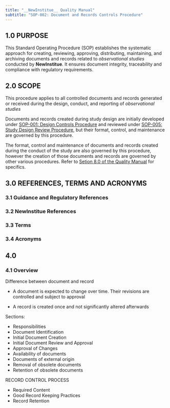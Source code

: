```yaml
---
title: "__NewInstitue__ Quality Manual"
subtitle: "SOP-002: Document and Records Controls Procedure"
---
```


## 1.0 PURPOSE

This Standard Operating Procedure (SOP) establishes the systematic approach for
creating, reviewing, approving, distributing, maintaining, and archiving
documents and records related to *observational studies* conducted by
__NewInstitue__. It ensures document integrity, traceability and compliance with
regulatory requirements.

## 2.0 SCOPE

This procedure applies to all controlled documents and records generated or
received during the design, conduct, and reporting of *observational studies*

Documents and records created during study design are initially developed under
[SOP-001: Design Controls Procedure](SOP-001--Design_Controls_Procedure.md) and
reviewed under [SOP-005: Study Design Review Procedure](SOP-005--Study_Design_Review_Procedure.md),
but their format, control, and maintenance are governed by this procedure.

The format, control and maintenance of documents and records created during the
conduct of the study are also governed by this procedure, however the creation 
of those documents and records are governed by other various procedures. Refer
to [Setion 8.0 of the Quality Manual](QM-001--QualityManual.md#80-measurements-analysis-and-improvement)
for specifics.

## 3.0 REFERENCES, TERMS AND ACRONYMS

### 3.1 Guidance and Regulatory References

### 3.2 __NewInstitue__ References 

### 3.3 Terms

### 3.4 Acronyms

## 4.0

### 4.1 Overview

Difference between document and record

- A document is expected to change over time.  Their revisions are controlled
and subject to approval

- A record is created once and not significantly altered afterwards

Sections:
- Responsibilities
- Document Identification
- Initial Document Creation
- Initial Document Review and Approval
- Approval of Changes
- Availability of documents
- Documents of external origin
- Removal of obsolete documents
- Retention of obsolete documents

RECORD CONTROL PROCESS
- Required Content
- Good Record Keeping Practices
- Record Retention

